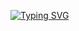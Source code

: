 [![Typing SVG](https://readme-typing-svg.herokuapp.com?font=Egyptienne+schmale&weight=900&size=30&duration=7000&pause=3000&vCenter=true&multiline=true&repeat=false&random=false&width=435&lines=How+are+you%3F)](https://git.io/typing-svg)
